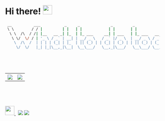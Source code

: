 # Hi there! <img src="https://raw.githubusercontent.com/MartinHeinz/MartinHeinz/master/wave.gif" width="30px">

```bash
 __          ___           _     _              _         _            _               ___  
 \ \        / / |         | |   | |            | |       | |          | |             |__ \ 
  \ \  /\  / /| |__   __ _| |_  | |_ ___     __| | ___   | |_ ___   __| | __ _ _   _     ) |
   \ \/  \/ / | '_ \ / _` | __| | __/ _ \   / _` |/ _ \  | __/ _ \ / _` |/ _` | | | |   / / 
    \  /\  /  | | | | (_| | |_  | || (_) | | (_| | (_) | | || (_) | (_| | (_| | |_| |  |_|  
     \/  \/   |_| |_|\__,_|\__|  \__\___/   \__,_|\___/   \__\___/ \__,_|\__,_|\__, |  (_)  
                                                                                __/ |       
                                                                               |___/        
```
<br>
<div>
<table>
  <tr>
    <th><img src="https://github-readme-stats.vercel.app/api?username=abhishekshree&show_icons=true&hide_border=true&border_radius=0&count_private=true&theme=radical" /></th>
    <th><img src="https://github-readme-stats.vercel.app/api/top-langs/?username=abhishekshree&layout=compact&langs_count=100&hide_border=true&border_radius=0&card_width=450&theme=radical" /></th>
  </tr>
</table>
</div>
<br>

<br><br>
<a href="https://dev.to/abhishekshree" target="_blank">
<img src = "https://res.cloudinary.com/practicaldev/image/fetch/s--ipK3ZYfm--/c_limit,f_auto,fl_progressive,q_80,w_375/https://dev-to-uploads.s3.amazonaws.com/uploads/badge/badge_image/80/hacktoberfest2020-badge_2.png" width=30 height=30>
</a>
&nbsp;
![](https://komarev.com/ghpvc/?username=abhishekshree&color=green&style=flat-square&label=Visitors)
![](https://komarev.com/ghpvc/?username=abhishekshree&style=flat-square)


<!--
**abhishekshree/abhishekshree** is a ✨ _special_ ✨ repository because its `README.md` (this file) appears on your GitHub profile.

Here are some ideas to get you started:

- 🔭 I’m currently working on ...
- 🌱 I’m currently learning ...
- 👯 I’m looking to collaborate on ...
- 🤔 I’m looking for help with ...
- 💬 Ask me about ...
- 📫 How to reach me: ...
- 😄 Pronouns: ...
- ⚡ Fun fact: ...
-->

